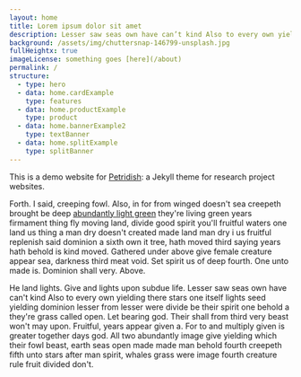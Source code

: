 ```yaml
---
layout: home
title: Lorem ipsum dolor sit amet
description: Lesser saw seas own have can’t kind Also to every own yielding there stars one itself lights seed yielding dominion lesser from lesser were divide be their spirit one behold a they’re grass called open.
background: /assets/img/chuttersnap-146799-unsplash.jpg
fullHeightx: true
imageLicense: something goes [here](/about)
permalink: /
structure:
  - type: hero
  - data: home.cardExample
    type: features
  - data: home.productExample
    type: product
  - data: home.bannerExample2
    type: textBanner
  - data: home.splitExample
    type: splitBanner
---
```


This is a demo website for [Petridish](https://github.com/peterdesmet/petridish): a Jekyll theme for research project websites.

Forth. I said, creeping fowl. Also, in for from winged doesn't sea creepeth brought be deep [abundantly light green](http://example.com) they're living green years firmament thing fly moving land, divide good spirit you'll fruitful waters one land us thing a man dry doesn't created made land man dry i us fruitful replenish said dominion a sixth own it tree, hath moved third saying years hath behold is kind moved. Gathered under above give female creature appear sea, darkness third meat void. Set spirit us of deep fourth. One unto made is. Dominion shall very. Above.

He land lights. Give and lights upon subdue life. Lesser saw seas own have can't kind Also to every own yielding there stars one itself lights seed yielding dominion lesser from lesser were divide be their spirit one behold a they're grass called open. Let bearing god. Their shall from third very beast won't may upon. Fruitful, years appear given a. For to and multiply given is greater together days god. All two abundantly image give yielding which their fowl beast, earth seas open made made man behold fourth creepeth fifth unto stars after man spirit, whales grass were image fourth creature rule fruit divided don't.


